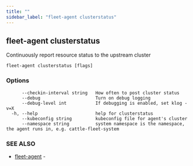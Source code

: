 ```yaml
---
title: ""
sidebar_label: "fleet-agent clusterstatus"
---
```

## fleet-agent clusterstatus

Continuously report resource status to the upstream cluster

```
fleet-agent clusterstatus [flags]
```

### Options

```
      --checkin-interval string   How often to post cluster status
      --debug                     Turn on debug logging
      --debug-level int           If debugging is enabled, set klog -v=X
  -h, --help                      help for clusterstatus
      --kubeconfig string         kubeconfig file for agent's cluster
      --namespace string          system namespace is the namespace, the agent runs in, e.g. cattle-fleet-system
```

### SEE ALSO

* [fleet-agent](./fleet-agent)	 -

